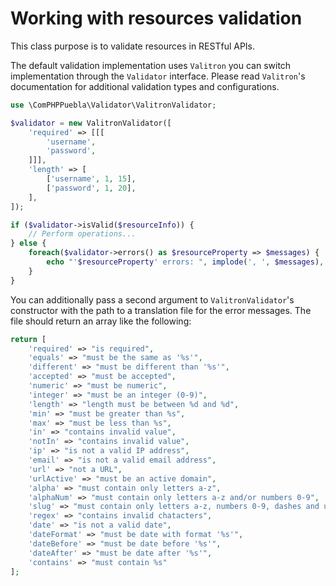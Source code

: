 # Working with resources validation

This class purpose is to validate resources in RESTful APIs.

The default validation implementation uses `Valitron` you can switch implementation through the 
`Validator` interface. Please read `Valitron`'s documentation for additional validation types and
configurations.

```php
use \ComPHPPuebla\Validator\ValitronValidator;

$validator = new ValitronValidator([
    'required' => [[[
        'username',
        'password',
    ]]],
    'length' => [
        ['username', 1, 15],
        ['password', 1, 20],
    ],
]);

if ($validator->isValid($resourceInfo)) {
    // Perform operations...
} else {
    foreach($validator->errors() as $resourceProperty => $messages) {
        echo "'$resourceProperty' errors: ", implode(', ', $messages), "\n";
    }
}
```

You can additionally pass a second argument to `ValitronValidator`'s constructor with the path to a
translation file for the error messages. The file should return an array like the following:

```php
return [
    'required' => "is required",
    'equals' => "must be the same as '%s'",
    'different' => "must be different than '%s'",
    'accepted' => "must be accepted",
    'numeric' => "must be numeric",
    'integer' => "must be an integer (0-9)",
    'length' => "length must be between %d and %d",
    'min' => "must be greater than %s",
    'max' => "must be less than %s",
    'in' => "contains invalid value",
    'notIn' => "contains invalid value",
    'ip' => "is not a valid IP address",
    'email' => "is not a valid email address",
    'url' => "not a URL",
    'urlActive' => "must be an active domain",
    'alpha' => "must contain only letters a-z",
    'alphaNum' => "must contain only letters a-z and/or numbers 0-9",
    'slug' => "must contain only letters a-z, numbers 0-9, dashes and underscores",
    'regex' => "contains invalid chatacters",
    'date' => "is not a valid date",
    'dateFormat' => "must be date with format '%s'",
    'dateBefore' => "must be date before '%s'",
    'dateAfter' => "must be date after '%s'",
    'contains' => "must contain %s"
];
```
